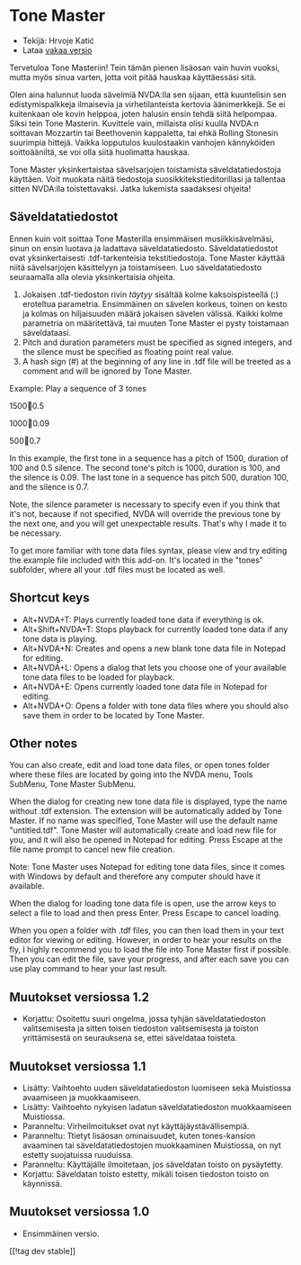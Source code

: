 # Tone Master #

* Tekijä: Hrvoje Katić
* Lataa [vakaa versio][1]

Tervetuloa Tone Masteriin! Tein tämän pienen lisäosan vain huvin vuoksi,
mutta myös sinua varten, jotta voit pitää hauskaa käyttäessäsi sitä.

Olen aina halunnut luoda sävelmiä NVDA:lla sen sijaan, että kuuntelisin sen
edistymispalkkeja ilmaisevia ja virhetilanteista kertovia äänimerkkejä. Se
ei kuitenkaan ole kovin helppoa, joten halusin ensin tehdä siitä
helpompaa. Siksi tein Tone Masterin. Kuvittele vain, millaista olisi kuulla
NVDA:n soittavan Mozzartin tai Beethovenin kappaletta, tai ehkä Rolling
Stonesin suurimpia hittejä. Vaikka lopputulos kuulostaakin vanhojen
kännyköiden soittoääniltä, se voi olla siitä huolimatta hauskaa.

Tone Master yksinkertaistaa sävelsarjojen toistamista säveldatatiedostoja
käyttäen. Voit muokata näitä tiedostoja suosikkitekstieditorillasi ja
tallentaa sitten NVDA:lla toistettavaksi. Jatka lukemista saadaksesi
ohjeita!

## Säveldatatiedostot

Ennen kuin voit soittaa Tone Masterilla ensimmäisen musiikkisävelmäsi, sinun
on ensin luotava ja ladattava säveldatatiedosto. Säveldatatiedostot ovat
yksinkertaisesti .tdf-tarkenteisia tekstitiedostoja. Tone Master käyttää
niitä sävelsarjojen käsittelyyn ja toistamiseen. Luo säveldatatiedosto
seuraamalla alla olevia yksinkertaisia ohjeita.

1. Jokaisen .tdf-tiedoston rivin *täytyy* sisältää kolme kaksoispisteellä
   (:) eroteltua parametria. Ensimmäinen on sävelen korkeus, toinen on kesto
   ja kolmas on hiljaisuuden määrä jokaisen sävelen välissä. Kaikki kolme
   parametria on määritettävä, tai muuten Tone Master ei pysty toistamaan
   säveldataasi.
2. Pitch and duration parameters must be specified as signed integers, and
   the silence must be specified as floating point real value.
3. A hash sign (#) at the beginning of any line in .tdf file will be treeted
   as a comment and will be ignored by Tone Master.

Example: Play a sequence of 3 tones

1500:100:0.5

1000:100:0.09

500:100:0.7

In this example, the first tone in a sequence has a pitch of 1500, duration
of 100 and 0.5 silence. The second tone's pitch is 1000, duration is 100,
and the silence is 0.09. The last tone in a sequence has pitch 500, duration
100, and the silence is 0.7.

Note, the silence parameter is necessary to specify even if you think that
it's not, because if not specified, NVDA will override the previous tone by
the next one, and you will get unexpectable results. That's why I made it to
be necessary.

To get more familiar with tone data files syntax, please view and try
editing the example file included with this add-on. It's located in the
"tones" subfolder, where all your .tdf files must be located as well.

## Shortcut keys

* Alt+NVDA+T: Plays currently loaded tone data if everything is ok.
* Alt+Shift+NVDA+T: Stops playback for currently loaded tone data if any
  tone data is playing.
* Alt+NVDA+N: Creates and opens a new blank tone data file in Notepad for
  editing.
* Alt+NVDA+L: Opens a dialog that lets you choose one of your available tone
  data files to be loaded for playback.
* Alt+NVDA+E: Opens currently loaded tone data file in Notepad for editing.
* Alt+NVDA+O: Opens a folder with tone data files where you should also save
  them in order to be located by Tone Master.

## Other notes

You can also create, edit and load tone data files, or open tones folder
where these files are located by going into the NVDA menu, Tools SubMenu,
Tone Master SubMenu.

When the dialog for creating new tone data file is displayed, type the name
without .tdf extension. The extension will be automatically added by Tone
Master. If no name was specified, Tone Master will use the default name
"untitled.tdf". Tone Master will automatically create and load new file for
you, and it will also be opened in Notepad for editing. Press Escape at the
file name prompt to cancel new file creation.

Note: Tone Master uses Notepad for editing tone data files, since it comes
with Windows by default and therefore any computer should have it available.

When the dialog for loading tone data file is open, use the arrow keys to
select a file to load and then press Enter. Press Escape to cancel loading.

When you open a folder with .tdf files, you can then load them in your text
editor for viewing or editing. However, in order to hear your results on the
fly, I highly recommend you to load the file into Tone Master first if
possible. Then you can edit the file, save your progress, and after each
save you can use play command to hear your last result.

## Muutokset versiossa 1.2

* Korjattu: Osoitettu suuri ongelma, jossa tyhjän säveldatatiedoston
  valitsemisesta ja sitten toisen tiedoston valitsemisesta ja toiston
  yrittämisestä on seurauksena se, ettei säveldataa toisteta.

## Muutokset versiossa 1.1

* Lisätty: Vaihtoehto uuden säveldatatiedoston luomiseen sekä Muistiossa
  avaamiseen ja muokkaamiseen.
* Lisätty: Vaihtoehto nykyisen ladatun säveldatatiedoston muokkaamiseen
  Muistiossa.
* Paranneltu: Virheilmoitukset ovat nyt käyttäjäystävällisempiä.
* Paranneltu: Ttietyt lisäosan ominaisuudet, kuten tones-kansion avaaminen
  tai säveldatatiedostojen muokkaaminen Muistiossa, on nyt estetty
  suojatuissa ruuduissa.
* Paranneltu: Käyttäjälle ilmoitetaan, jos säveldatan toisto on pysäytetty.
* Korjattu: Säveldatan toisto estetty, mikäli toisen tiedoston toisto on
  käynnissä.

## Muutokset versiossa 1.0

* Ensimmäinen versio.

[[!tag dev stable]]

[1]: http://addons.nvda-project.org/files/get.php?file=tmast
